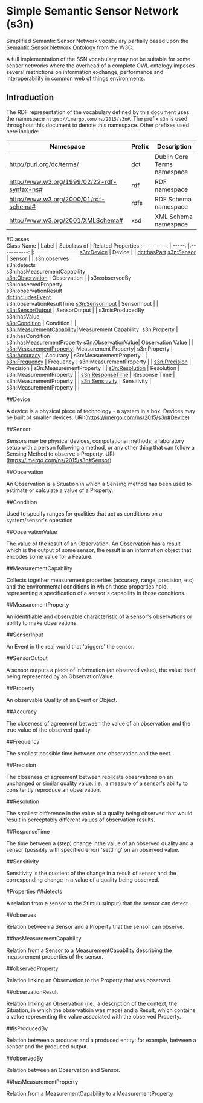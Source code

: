 # Simple Semantic Sensor Network (s3n)

Simplified Semantic Sensor Network vocabulary partially based upon the 
[Semantic Sensor Network Ontology](http://purl.oclc.org/NET/ssnx/ssn) from the
W3C.

A full implementation of the SSN vocabulary may not be suitable for some sensor
networks where the overhead of a complete OWL ontology imposes several 
restrictions on information exchange, performance and interoperability in 
common web of things environments.

## Introduction

The RDF representation of the vocabulary defined by this document uses the 
namespace `https://imergo.com/ns/2015/s3n#`. The prefix `s3n` is used 
throughout this document to denote this namespace. Other prefixes used 
here include:

| Namespace | Prefix | Description |
| --------- | ------ | ----------- |
| http://purl.org/dc/terms/ | dct | Dublin Core Terms namespace |
| http://www.w3.org/1999/02/22-rdf-syntax-ns# | rdf | RDF namespace |
| http://www.w3.org/2000/01/rdf-schema# | rdfs | RDF Schema namespace |
| http://www.w3.org/2001/XMLSchema# | xsd | XML Schema namespace |

#Classes   
 Class Name 														| Label 		| Subclass of	| Related Properties 
:----------:														|:-----:		|:-----------:	|:------------------
 [s3n:Device](https://imergo.com/ns/2015/s3n#Device)				| Device		|				| [dct:hasPart](http://purl.org/dc/terms/hasPart)
 [s3n:Sensor](https://imergo.com/ns/2015/s3n#Sensor)				| Sensor  		|             	| s3n:observes <br>s3n:detects <br>s3n:hasMeasurementCapability      
 [s3n:Observation](https://imergo.com/ns/2015/s3n#Observation)  	| Observation	|             	| s3n:observedBy <br>s3n:observedProperty <br>s3n:observationResult <br>[dct:includesEvent](http://www.loa-cnr.it/ontologies/DUL.owl#includesEvent) <br>s3n:observationResultTime
 [s3n:SensorInput](https://imergo.com/ns/2015/s3n#SensorInput)      | SensorInput 	|	       		|                     
 [s3n:SensorOutput](https://imergo.com/ns/2015/s3n#SensorOutput)    | SensorOutput  |             	| s3n:isProducedBy <br>s3n:hasValue                                
 [s3n:Condition](https://imergo.com/ns/2015/s3n#Condition)    		| Condition     |             	|       
 [s3n:MeasurementCapability](https://imergo.com/ns/2015/s3n#MeasurementCapability)|Measurement Capability| s3n:Property	| s3n:hasCondition <br>s3n:hasMeasurementProperty
 [s3n:ObservationValue](https://imergo.com/ns/2015/s3n#ObservationValue)| Observation Value |		| 
 [s3n:MeasurementProperty](https://imergo.com/ns/2015/s3n#MeasurementProperty)| Measurement Property| s3n:Property 	| 
 [s3n:Accuracy](https://imergo.com/ns/2015/s3n#Accuracy)			| Accuracy		| s3n:MeasurementProperty |	|			
 [s3n:Frequency](https://imergo.com/ns/2015/s3n#Frequency)			| Frequency		| s3n:MeasurementProperty |	|
 [s3n:Precision](https://imergo.com/ns/2015/s3n#Precision)			| Precision		| s3n:MeasurementProperty |	|
 [s3n:Resolution](https://imergo.com/ns/2015/s3n#Resolution)		| Resolution	| s3n:MeasurementProperty |	|
 [s3n:ResponseTime](https://imergo.com/ns/2015/s3n#ResponseTime)	| Response Time | s3n:MeasurementProperty |	|
 [s3n:Sensitivity](https://imergo.com/ns/2015/s3n#Sensitivity)		| Sensitivity	| s3n:MeasurementProperty |	|

##Device

A device is a physical piece of technology - a system in a box. Devices may be built of smaller devices. 
URI:(https://imergo.com/ns/2015/s3n#Device)

##Sensor

Sensors may be physical devices, computational methods, a laboratory setup with a person following a method, or any other thing that can follow a Sensing Method to observe a Property. 
URI:(https://imergo.com/ns/2015/s3n#Sensor)                  

##Observation

An Observation is a Situation in which a Sensing method has been used to estimate or calculate a value of a Property. 

##Condition

Used to specify ranges for qualities that act as conditions on a system/sensor's operation

##ObservationValue

The value of the result of an Observation. An Observation has a result which is the output of some sensor, the result is an information object that encodes some value for a Feature.

##MeasurementCapability

Collects together measurement properties (accuracy, range, precision, etc) and the environmental conditions in which those properties hold, representing a specification of a sensor's capability in those conditions. 

##MeasurementProperty

An identifiable and observable characteristic of a sensor's observations or ability to make observations.

##SensorInput

An Event in the real world that 'triggers' the sensor. 

##SensorOutput

A sensor outputs a piece of information (an observed value), the value itself being represented by an ObservationValue.

##Property

An observable Quality of an Event or Object.

##Accuracy

The closeness of agreement between the value of an observation and the true value of the observed quality.

##Frequency

The smallest possible time between one observation and the next.

##Precision

The closeness of agreement between replicate observations on an unchanged or similar quality value: i.e., a measure of a sensor's ability to consitently reproduce an observation.

##Resolution

The smallest difference in the value of a quality being observed that would result in perceptably different values of observation results.

##ResponseTime

The time between a (step) change inthe value of an observed quality and a sensor (possibly with specified error) 'settling' on an observed value.

##Sensitivity

Sensitivity is the quotient of the change in a result of sensor and the corresponding change in a value of a quality being observed.





#Properties
##detects

A relation from a sensor to the Stimulus(input) that the sensor can detect.

##observes

Relation between a Sensor and a Property that the sensor can observe.

##hasMeasurementCapability

Relation from a Sensor to a MeasurementCapability describing the measurement properties of the sensor.

##observedProperty

Relation linking an Observation to the Property that was observed. 

##observationResult

Relation linking an Observation (i.e., a description of the context, the Situation, in which the observatioin was made) and a Result, which contains a value representing the value associated with the observed Property.

##isProducedBy

Relation between a producer and a produced entity: for example, between a sensor and the produced output.

##observedBy

Relation between an Observation and Sensor.

##hasMeasurementProperty

Relation from a MeasurementCapability to a MeasurementProperty

